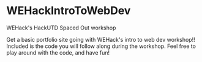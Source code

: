 # WEHackIntroToWebDev
WEHack's HackUTD Spaced Out workshop

Get a basic portfolio site going with WEHack's intro to web dev workshop!! Included is the code you will follow along during the workshop. Feel free to play around with the code, and have fun!
